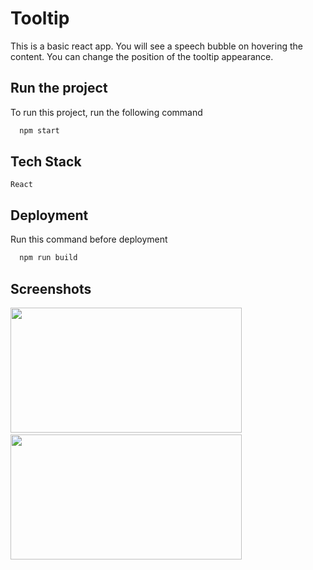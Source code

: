 # Tooltip

This is a basic react app. You will see a speech bubble on hovering the content. You can change the position of the tooltip appearance.


## Run the project

To run this project, run the following command

```bash
  npm start
```


## Tech Stack

 `React`


## Deployment

Run this command before deployment

```bash
  npm run build
```


## Screenshots

<img src='https://user-images.githubusercontent.com/114740896/209113634-6c28850e-03bf-448b-a279-1a7398f1976c.png' width='370' height='200'>&ensp; <img src='https://user-images.githubusercontent.com/114740896/209113833-9dce60e0-e68d-4f49-833f-97f8a1ec872b.png' width='370' height='200'>
